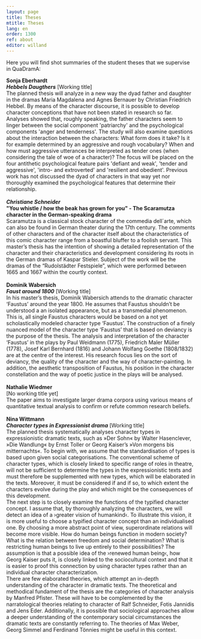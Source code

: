 ```yaml
---
layout: page
title: Theses
mtitle: Theses
lang: en
order: 1300
ref: about
editor: willand
---
```


Here you will find shot summaries of the student theses that we supervise in QuaDramA:

<b>Sonja Eberhardt<br>
<i>Hebbels Daugthers</i></b> [Working title]<br>
The planned thesis will analyze in a new way the dyad father and daughter in the dramas Maria Magdalena and Agnes Bernauer by Christian Friedrich Hebbel. By means of the character discourse, it is possible to develop character conceptions that have not been stated in research so far. Analyses showed that, roughly speaking, the father characters seem to linger between the social component 'patriarchy' and the psychological components 'anger and tenderness'. The study will also examine questions about the interaction between the characters: What form does it take? Is it for example determined by an aggressive and rough vocabulary? When and how must aggressive utterances be interpreted as tender ones (when considering the tale of woe of a character)? The focus will be placed on the four antithetic psychological feature pairs 'defiant and weak', 'tender and aggressive', 'intro- and extroverted' and 'resilient and obedient'. Previous work has not discussed the dyad of characters in that way yet nor thoroughly examined the psychological features that determine their relationship. <br>
<br>
<i><b>Christiane Schneider<br></i>
"You whistle / how the beak has grown for you" - The Scaramutza character in the German-speaking drama</b><br>
Scaramutza is a classical stock character of the commedia dell´arte, which can also be found in German theater during the 17th century. The comments of other characters and of the character itself about the characteristics of this comic character range from a boastful bluffer to a foolish servant. This master’s thesis has the intention of showing a detailed representation of the character and their characteristics and development considering its roots in the German dramas of Kaspar Stieler. Subject of the work will be the dramas of the “Rudolstädter Festspiele”, which were performed between 1665 and 1667 within the courtly context. <br>
<br>
<b>Dominik Wabersich<br>
<i>Faust around 1800</b></i> [Working title]<br>
In his master’s thesis, Dominik Wabersich attends to the dramatic character ‘Faustus’ around the year 1800. He assumes that Faustus shouldn’t be understood a an isolated appearance, but as a transmedial phenomenon. This is, all single Faustus characters would be based on a not yet scholastically modeled character type ‘Faustus’. The construction of a finely nuanced model of the character type ‘Faustus’ that is based on deviancy is the purpose of the thesis. The analysis and interpretation of the character ‘Faustus’ in the plays by Paul Weidmann (1775), Friedrich Maler Müller (1778), Josef Karl Bernhard (1816) and Johann Wolfang Goethe (1808/1832) are at the centre of the interest. His research focus lies on the sort of deviancy, the quality of the character and the way of character-painting. In addition, the aesthetic transposition of Faustus, his position in the character constellation and the way of poetic justice in the plays will be analysed.<br>
<br>
<b>Nathalie Wiedmer</b><br>
[No working title yet]<br>
The paper aims to investigate larger drama corpora using various means of quantitative textual analysis to confirm or refute common research beliefs.<br>
<br>
<b>Nina Wittmann<br>
<i>Character types in Expressionist drama</b></i> [Working title]<br>
The planned thesis systematically analyses character types in expressionistic dramatic texts, such as »Der Sohn« by Walter Hasenclever, »Die Wandlung« by Ernst Toller or Georg Kaiser’s »Von morgens bis mitternachts«. To begin with, we assume that the standardisation of types is based upon given social categorisations. The conventional scheme of character types, which is closely linked to specific range of roles in theatre, will not be sufficient to determine the types in the expressionistic texts and must therefore be supplemented with new types, which will be elaborated in the texts. Moreover, it must be considered if and if so, to which extent the characters evolve during the play and which might be the consequences of this development.<br>
The next step is to closely examine the functions of the typified character concept. I assume that, by thoroughly analyzing the characters, we will detect an idea of a ›greater vision of humankind‹. To illustrate this vision, it is more useful to choose a typified character concept than an individualised one. By choosing a more abstract point of view, superordinate relations will become more visible. How do human beings function in modern society? What is the relation between freedom and social determination? What is restricting human beings to live up entirely to their possibilities? The assumption is that a possible idea of the ›renewed human being‹, how Georg Kaiser puts it, is closely linked to the sociocultural context and that it is easier to proof this connection by using character types rather than an individual character characterization. <br>
There are few elaborated theories, which attempt an in-depth understanding of the character in dramatic texts. The theoretical and methodical fundament of the thesis are the categories of character analysis by Manfred Pfister. These will have to be complemented by the narratological theories relating to character of Ralf Schneider, Fotis Jannidis and Jens Eder. Additionally, it is possible that sociological approaches allow a deeper understanding of the contemporary social circumstances the dramatic texts are constantly referring to. The theories of Max Weber, Georg Simmel and Ferdinand Tönnies might be useful in this context.
